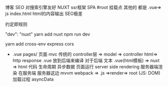 博客
SEO 对搜索引擎友好 NUXT ssr框架
SPA #root 挂载点 其他的 都是 .vue=> js
index.html html的内容输出 SEO极差

约定即规则

"dev": "nuxt"
yarn add nuxt
npm run dev

yarn add cross-env express cors

- .vue pages/ 页面
    mvc 传统的   controller层 => model => controller
    html=> http response  .vue 放到后端来编译 
    对于后端 文本  .vue(html模板) => nuxt => html 代码
    生命周期 异步数据 页面运行 server side rendering  服务器端渲染  在服务端 服务器这边
    mvvm webpack => .js =>render=> root (JS: DOM)
    加载过程
    asyncData
